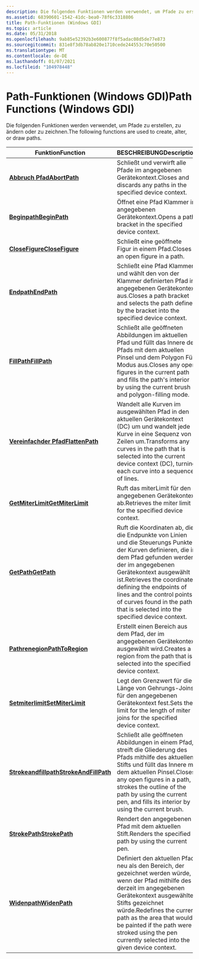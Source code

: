 ```yaml
---
description: Die folgenden Funktionen werden verwendet, um Pfade zu erstellen, zu ändern oder zu zeichnen.
ms.assetid: 68390601-1542-41dc-bea0-78f6c3318806
title: Path-Funktionen (Windows GDI)
ms.topic: article
ms.date: 05/31/2018
ms.openlocfilehash: 9ab85e52392b3e600877f8f5adac08d5de77e873
ms.sourcegitcommit: 831e8f3db78ab820e1710cede244553c70e50500
ms.translationtype: MT
ms.contentlocale: de-DE
ms.lasthandoff: 01/07/2021
ms.locfileid: "104978448"
---
```

# <a name="path-functions-windows-gdi"></a><span data-ttu-id="dfe2f-103">Path-Funktionen (Windows GDI)</span><span class="sxs-lookup"><span data-stu-id="dfe2f-103">Path Functions (Windows GDI)</span></span>

<span data-ttu-id="dfe2f-104">Die folgenden Funktionen werden verwendet, um Pfade zu erstellen, zu ändern oder zu zeichnen.</span><span class="sxs-lookup"><span data-stu-id="dfe2f-104">The following functions are used to create, alter, or draw paths.</span></span>



| <span data-ttu-id="dfe2f-105">Funktion</span><span class="sxs-lookup"><span data-stu-id="dfe2f-105">Function</span></span>                                       | <span data-ttu-id="dfe2f-106">BESCHREIBUNG</span><span class="sxs-lookup"><span data-stu-id="dfe2f-106">Description</span></span>                                                                                                                                                      |
|------------------------------------------------|------------------------------------------------------------------------------------------------------------------------------------------------------------------|
| [<span data-ttu-id="dfe2f-107">**Abbruch Pfad**</span><span class="sxs-lookup"><span data-stu-id="dfe2f-107">**AbortPath**</span></span>](/windows/desktop/api/Wingdi/nf-wingdi-abortpath)                 | <span data-ttu-id="dfe2f-108">Schließt und verwirft alle Pfade im angegebenen Gerätekontext.</span><span class="sxs-lookup"><span data-stu-id="dfe2f-108">Closes and discards any paths in the specified device context.</span></span>                                                                                                   |
| [<span data-ttu-id="dfe2f-109">**Beginpath**</span><span class="sxs-lookup"><span data-stu-id="dfe2f-109">**BeginPath**</span></span>](/windows/desktop/api/Wingdi/nf-wingdi-beginpath)                 | <span data-ttu-id="dfe2f-110">Öffnet eine Pfad Klammer im angegebenen Gerätekontext.</span><span class="sxs-lookup"><span data-stu-id="dfe2f-110">Opens a path bracket in the specified device context.</span></span>                                                                                                            |
| [<span data-ttu-id="dfe2f-111">**CloseFigure**</span><span class="sxs-lookup"><span data-stu-id="dfe2f-111">**CloseFigure**</span></span>](/windows/desktop/api/Wingdi/nf-wingdi-closefigure)             | <span data-ttu-id="dfe2f-112">Schließt eine geöffnete Figur in einem Pfad.</span><span class="sxs-lookup"><span data-stu-id="dfe2f-112">Closes an open figure in a path.</span></span>                                                                                                                                 |
| [<span data-ttu-id="dfe2f-113">**Endpath**</span><span class="sxs-lookup"><span data-stu-id="dfe2f-113">**EndPath**</span></span>](/windows/desktop/api/Wingdi/nf-wingdi-endpath)                     | <span data-ttu-id="dfe2f-114">Schließt eine Pfad Klammer und wählt den von der Klammer definierten Pfad im angegebenen Gerätekontext aus.</span><span class="sxs-lookup"><span data-stu-id="dfe2f-114">Closes a path bracket and selects the path defined by the bracket into the specified device context.</span></span>                                                             |
| [<span data-ttu-id="dfe2f-115">**FillPath**</span><span class="sxs-lookup"><span data-stu-id="dfe2f-115">**FillPath**</span></span>](/windows/desktop/api/Wingdi/nf-wingdi-fillpath)                   | <span data-ttu-id="dfe2f-116">Schließt alle geöffneten Abbildungen im aktuellen Pfad und füllt das Innere des Pfads mit dem aktuellen Pinsel und dem Polygon Füll Modus aus.</span><span class="sxs-lookup"><span data-stu-id="dfe2f-116">Closes any open figures in the current path and fills the path's interior by using the current brush and polygon-filling mode.</span></span>                                   |
| [<span data-ttu-id="dfe2f-117">**Vereinfachder Pfad**</span><span class="sxs-lookup"><span data-stu-id="dfe2f-117">**FlattenPath**</span></span>](/windows/desktop/api/Wingdi/nf-wingdi-flattenpath)             | <span data-ttu-id="dfe2f-118">Wandelt alle Kurven im ausgewählten Pfad in den aktuellen Gerätekontext (DC) um und wandelt jede Kurve in eine Sequenz von Zeilen um.</span><span class="sxs-lookup"><span data-stu-id="dfe2f-118">Transforms any curves in the path that is selected into the current device context (DC), turning each curve into a sequence of lines.</span></span>                            |
| [<span data-ttu-id="dfe2f-119">**GetMiterLimit**</span><span class="sxs-lookup"><span data-stu-id="dfe2f-119">**GetMiterLimit**</span></span>](/windows/desktop/api/Wingdi/nf-wingdi-getmiterlimit)         | <span data-ttu-id="dfe2f-120">Ruft das miterLimit für den angegebenen Gerätekontext ab.</span><span class="sxs-lookup"><span data-stu-id="dfe2f-120">Retrieves the miter limit for the specified device context.</span></span>                                                                                                      |
| [<span data-ttu-id="dfe2f-121">**GetPath**</span><span class="sxs-lookup"><span data-stu-id="dfe2f-121">**GetPath**</span></span>](/windows/desktop/api/Wingdi/nf-wingdi-getpath)                     | <span data-ttu-id="dfe2f-122">Ruft die Koordinaten ab, die die Endpunkte von Linien und die Steuerungs Punkte der Kurven definieren, die in dem Pfad gefunden werden, der im angegebenen Gerätekontext ausgewählt ist.</span><span class="sxs-lookup"><span data-stu-id="dfe2f-122">Retrieves the coordinates defining the endpoints of lines and the control points of curves found in the path that is selected into the specified device context.</span></span> |
| [<span data-ttu-id="dfe2f-123">**Pathrenegion**</span><span class="sxs-lookup"><span data-stu-id="dfe2f-123">**PathToRegion**</span></span>](/windows/desktop/api/Wingdi/nf-wingdi-pathtoregion)           | <span data-ttu-id="dfe2f-124">Erstellt einen Bereich aus dem Pfad, der im angegebenen Gerätekontext ausgewählt wird.</span><span class="sxs-lookup"><span data-stu-id="dfe2f-124">Creates a region from the path that is selected into the specified device context.</span></span>                                                                               |
| [<span data-ttu-id="dfe2f-125">**Setmiterlimit**</span><span class="sxs-lookup"><span data-stu-id="dfe2f-125">**SetMiterLimit**</span></span>](/windows/desktop/api/Wingdi/nf-wingdi-setmiterlimit)         | <span data-ttu-id="dfe2f-126">Legt den Grenzwert für die Länge von Gehrungs-Joins für den angegebenen Gerätekontext fest.</span><span class="sxs-lookup"><span data-stu-id="dfe2f-126">Sets the limit for the length of miter joins for the specified device context.</span></span>                                                                                   |
| [<span data-ttu-id="dfe2f-127">**Strokeandfillpath**</span><span class="sxs-lookup"><span data-stu-id="dfe2f-127">**StrokeAndFillPath**</span></span>](/windows/desktop/api/Wingdi/nf-wingdi-strokeandfillpath) | <span data-ttu-id="dfe2f-128">Schließt alle geöffneten Abbildungen in einem Pfad, streift die Gliederung des Pfads mithilfe des aktuellen Stifts und füllt das Innere mit dem aktuellen Pinsel.</span><span class="sxs-lookup"><span data-stu-id="dfe2f-128">Closes any open figures in a path, strokes the outline of the path by using the current pen, and fills its interior by using the current brush.</span></span>                  |
| [<span data-ttu-id="dfe2f-129">**StrokePath**</span><span class="sxs-lookup"><span data-stu-id="dfe2f-129">**StrokePath**</span></span>](/windows/desktop/api/Wingdi/nf-wingdi-strokepath)               | <span data-ttu-id="dfe2f-130">Rendert den angegebenen Pfad mit dem aktuellen Stift.</span><span class="sxs-lookup"><span data-stu-id="dfe2f-130">Renders the specified path by using the current pen.</span></span>                                                                                                             |
| [<span data-ttu-id="dfe2f-131">**Widenpath**</span><span class="sxs-lookup"><span data-stu-id="dfe2f-131">**WidenPath**</span></span>](/windows/desktop/api/Wingdi/nf-wingdi-widenpath)                 | <span data-ttu-id="dfe2f-132">Definiert den aktuellen Pfad neu als den Bereich, der gezeichnet werden würde, wenn der Pfad mithilfe des derzeit im angegebenen Gerätekontext ausgewählten Stifts gezeichnet würde.</span><span class="sxs-lookup"><span data-stu-id="dfe2f-132">Redefines the current path as the area that would be painted if the path were stroked using the pen currently selected into the given device context.</span></span>            |



 

 

 



